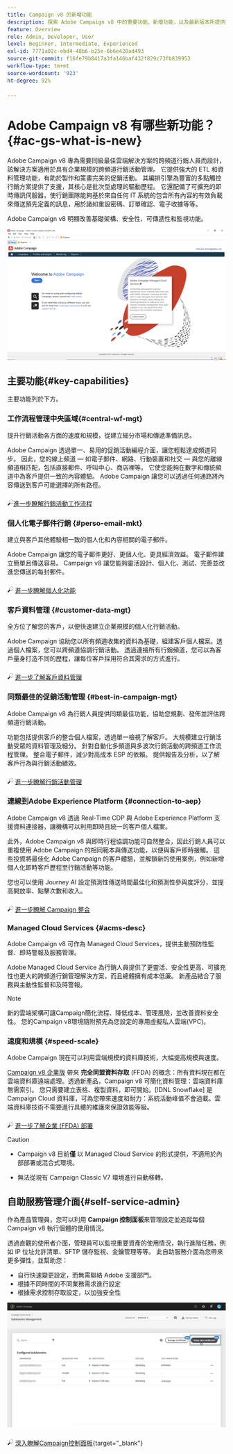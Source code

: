 ```yaml
---
title: Campaign v8 的新增功能
description: 探索 Adobe Campaign v8 中的重要功能、新增功能，以及最新版本所提供的內容。
feature: Overview
role: Admin, Developer, User
level: Beginner, Intermediate, Experienced
exl-id: 7771a02c-ebd4-48b6-b25e-6b6e420ad493
source-git-commit: f16fe79b8417a3fa146baf432f829c73fb839953
workflow-type: tm+mt
source-wordcount: '923'
ht-degree: 92%

---
```


# Adobe Campaign v8 有哪些新功能？ {#ac-gs-what-is-new}

Adobe Campaign v8 專為需要同級最佳雲端解決方案的跨頻道行銷人員而設計，該解決方案適用於具有企業規模的跨頻道行銷活動管理。 它提供強大的 ETL 和資料管理功能，有助於製作和策畫完美的促銷活動。 其編排引擎為豐富的多點觸控行銷方案提供了支援，其核心是批次型處理的驅動歷程。 它還配備了可擴充的即時傳訊伺服器，使行銷團隊能夠基於來自任何 IT 系統的包含所有內容的有效負載來傳送預先定義的訊息，用於諸如重設密碼、訂單確認、電子收據等等。

Adobe Campaign v8 明顯改善基礎架構、安全性、可傳遞性和監視功能。 

![](assets/home-page.png)

## 主要功能{#key-capabilities}

主要功能列於下方。

### 工作流程管理中央區域{#central-wf-mgt}

提升行銷活動各方面的速度和規模，從建立細分市場和傳遞準備訊息。

Adobe Campaign 透過單一、易用的促銷活動編程介面，讓您輕鬆達成頻道同步。 因此，您的線上頻道 — 如電子郵件、網路、行動裝置和社交 — 與您的離線頻道相匹配，包括直接郵件、呼叫中心、商店裡等。 它使您能夠在數字和傳統頻道中為客戶提供一致的內容體驗。  Adobe Campaign 讓您可以透過任何通路將內容傳送到客戶可能選擇的所有路徑。

![](../assets/do-not-localize/glass.png)[進一步瞭解行銷活動工作流程](../config/workflows.md)

### 個人化電子郵件行銷 {#perso-email-mkt}

建立與客戶其他體驗相一致的個人化和內容相關的電子郵件。

Adobe Campaign 讓您的電子郵件更好、更個人化、更具經濟效益。 電子郵件建立簡單且傳送容易。 Campaign v8 讓您能夠靈活設計、個人化、測試、完善並改進您傳送的每封郵件。

![](../assets/do-not-localize/glass.png) [進一步瞭解個人化功能](create-message.md)

### 客戶資料管理 {#customer-data-mgt}

全方位了解您的客戶，以便快速建立企業規模的個人化行銷活動。

Adobe Campaign 協助您以所有頻道收集的資料為基礎，組建客戶個人檔案。透過個人檔案，您可以跨頻道協調行銷活動。 透過連接所有行銷頻道，您可以為客戶量身打造不同的歷程，讓每位客戶採用符合其需求的方式進行。

![](../assets/do-not-localize/glass.png) [進一步了解客戶資料管理](audiences.md)

### 同類最佳的促銷活動管理 {#best-in-campaign-mgt}

Adobe Campaign v8 為行銷人員提供同類最佳功能，協助您規劃、發佈並評估跨頻道行銷活動。

功能包括提供客戶的整合個人檔案，透過單一檢視了解客戶。 大規模建立行銷活動受眾的資料管理及細分。 針對自動化多頻道與多波次行銷活動的跨頻道工作流程管理。 整合電子郵件，減少對高成本 ESP 的依賴。 提供報告及分析，以了解客戶行為與行銷活動績效。

![](../assets/do-not-localize/glass.png) [進一步瞭解行銷活動管理](campaigns.md)


### 連線到Adobe Experience Platform {#connection-to-aep}

Adobe Campaign v8 透過 Real-Time CDP 與 Adobe Experience Platform 支援資料連接器，讓機構可以利用即時且統一的客戶個人檔案。

此外，Adobe Campaign v8 與即時行程協調功能可自然整合，因此行銷人員可以重複使用 Adobe Campaign 的相同範本與傳送功能，以便與客戶即時接觸。 這些投資將最佳化 Adobe Campaign 的客戶體驗，並解鎖新的使用案例，例如新增個人化即時客戶歷程至行銷活動等功能。

您也可以使用 Journey AI 設定預測性傳送時間最佳化和預測性參與度評分，並提高開放率、點擊次數和收入。

![](../assets/do-not-localize/glass.png) [進一步瞭解 Campaign 整合](../connect/integration.md)


### Managed Cloud Services {#acms-desc}

Adobe Campaign v8 可作為 Managed Cloud Services，提供主動預防性監督、即時警報及服務管理。

Adobe Managed Cloud Service 為行銷人員提供了更靈活、安全性更高、可擴充性也更大的跨頻道行銷管理解決方案，而且總體擁有成本低廉。 新產品結合了服務與主動性監督和及時警報。

>[!NOTE]
>
>新的雲端架構可讓Campaign簡化流程、降低成本、管理風險，並改善資料安全性。 您的Campaign v8環境隨附預先為您設定的專用虛擬私人雲端(VPC)。

### 速度和規模 {#speed-scale}

Adobe Campaign 現在可以利用雲端規模的資料庫技術，大幅提高規模與速度。

[Campaign v8 企業版](../architecture/enterprise-deployment.md) 帶來 **完全同盟資料存取** (FFDA) 的概念：所有資料現在都在雲端資料庫遠端處理。透過新產品，Campaign v8 可簡化資料管理：雲端資料庫無需索引。 您只需要建立表格、複製資料，即可開始。[!DNL Snowflake] 是 Campaign Cloud 資料庫，可為您帶來速度和耐力：系統活動峰值不會過載。雲端資料庫技術不需要進行具體的維護來保證效能等級。

![](../assets/do-not-localize/glass.png) [進一步了解企業 (FFDA) 部署](../architecture/enterprise-deployment.md)

>[!CAUTION]
>
>* Campaign v8 目前&#x200B;**僅** 以 Managed Cloud Service 的形式提供，不適用於內部部署或混合式環境。 
>
>* 無法從現有 Campaign Classic V7 環境進行自動移轉。


## 自助服務管理介面{#self-service-admin}

作為產品管理員，您可以利用 **Campaign 控制面板**&#x200B;來管理設定並追蹤每個 Campaign v8 執行個體的使用情況。

透過直觀的使用者介面，管理員可以監視重要資產的使用情況，執行進階任務，例如 IP 位址允許清單、SFTP 儲存監視、金鑰管理等等。 此自助服務介面為您帶來更多彈性，並幫助您：

* 自行快速變更設定，而無需聯絡 Adobe 支援部門。
* 根據不同時間的不同業務需求進行設定
* 根據需求控制存取設定，以加強安全性

![](assets/subdomain1.png)

![](../assets/do-not-localize/glass.png) [深入瞭解Campaign控制面板](https://experienceleague.adobe.com/docs/control-panel/using/discover-control-panel/key-features.html?lang=zh-Hant){target="_blank"}


